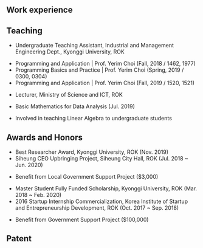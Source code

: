 ## Work experience

## Teaching
- Undergraduate Teaching Assistant, Industrial and Management Engineering Dept., Kyonggi University, ROK
* Programming and Application | Prof. Yerim Choi (Fall, 2018 / 1462, 1977)
* Programming Basics and Practice | Prof. Yerim Choi (Spring, 2019 / 0300, 0304)
* Programming and Application | Prof. Yerim Choi (Fall, 2019 / 1520, 1521)

- Lecturer, Ministry of Science and ICT, ROK
* Basic Mathematics for Data Analysis (Jul. 2019)
+ Involved in teaching Linear Algebra to undergraduate students

## Awards and Honors
- Best Researcher Award, Kyonggi University, ROK (Nov. 2019)
- Siheung CEO Upbringing Project, Siheung City Hall, ROK (Jul. 2018 ~ Jun. 2020)
* Benefit from Local Government Support Project ($3,000)
- Master Student Fully Funded Scholarship, Kyonggi University, ROK (Mar. 2018 ~ Feb. 2020)
- 2016 Startup Internship Commercialization, Korea Institute of Startup and Entrepreneurship Development, ROK (Oct. 2017 ~ Sep. 2018)
* Benefit from Government Support Project ($100,000)

## Patent
